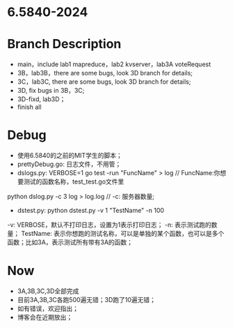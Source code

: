 # 6.5840-2024

# Branch Description
- main，include lab1 mapreduce，lab2 kvserver，lab3A voteRequest
- 3B，lab3B，there are some bugs, look 3D branch for details;
- 3C，lab3C, there are some bugs, look 3D branch for details;
- 3D, fix bugs in 3B，3C;
- 3D-fixd, lab3D；
- finish all

# Debug
- 使用6.5840的之前的MIT学生的脚本；
- prettyDebug.go: 日志文件，不用管；
- dslogs.py: 
VERBOSE=1 go test -run "FuncName" > log      // FuncName:你想要测试的函数名称，test_test.go文件里


python dslog.py -c 3 log > log.log           // -c: 服务器数量;

- dstest.py:
 python dstest.py -v 1 "TestName" -n 100


 -v: VERBOSE，默认不打印日志，设置为1表示打印日志； -n: 表示测试跑的数量； TestName: 表示你想跑的测试名称，可以是单独的某个函数，也可以是多个函数；比如3A，表示测试所有带有3A的函数；

# Now
- 3A,3B,3C,3D全部完成
- 目前3A,3B,3C各跑500遍无错；3D跑了10遍无错；
- 如有错误，欢迎指出；
- 博客会在近期放出；
